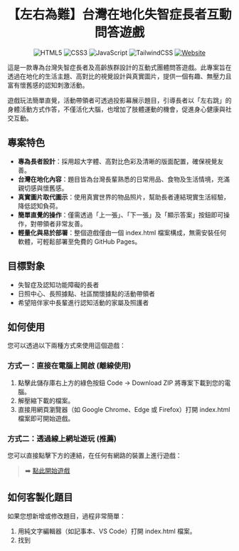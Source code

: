 <div align="center">

# **【左右為難】台灣在地化失智症長者互動問答遊戲**

![HTML5](https://img.shields.io/badge/HTML5-E34F26?style=for-the-badge&logo=html5&logoColor=white) 
![CSS3](https://img.shields.io/badge/CSS3-1572B6?style=for-the-badge&logo=css3&logoColor=white) 
![JavaScript](https://img.shields.io/badge/JavaScript-F7DF1E?style=for-the-badge&logo=javascript&logoColor=black) 
![TailwindCSS](https://img.shields.io/badge/Tailwind_CSS-38B2AC?style=for-the-badge&logo=tailwind-css&logoColor=white) 
[![Website](https://img.shields.io/badge/Website-blue?style=for-the-badge&logo=githubpages&logoColor=white)](https://hctsai1006.github.io/taiwan-dementia-quiz-game/)

</div>

這是一款專為台灣失智症長者及高齡族群設計的互動式團體問答遊戲。此專案旨在透過在地化的生活主題、高對比的視覺設計與真實圖片，提供一個有趣、無壓力且富有懷舊感的認知刺激活動。

遊戲玩法簡單直覺，活動帶領者可透過投影幕展示題目，引導長者以「左右跳」的身體活動方式作答，不僅活化大腦，也增加了肢體運動的機會，促進身心健康與社交互動。

## **專案特色**

* **專為長者設計**：採用超大字體、高對比色彩及清晰的版面配置，確保視覺友善。  
* **台灣在地化內容**：題目皆為台灣長輩熟悉的日常用品、食物及生活情境，充滿親切感與懷舊感。  
* **真實圖片取代圖示**：使用真實世界的物品照片，幫助長者連結現實生活經驗，降低認知負荷。  
* **簡單直覺的操作**：僅需透過「上一張」、「下一張」及「顯示答案」按鈕即可操作，對帶領者非常友善。  
* **輕量化與易於部署**：整個遊戲僅由一個 index.html 檔案構成，無需安裝任何軟體，可輕鬆部署至免費的 GitHub Pages。

## **目標對象**

* 失智症及認知功能障礙的長者  
* 日照中心、長照據點、社區關懷據點的活動帶領者  
* 希望陪伴家中長輩進行認知活動的家屬及照護者

## 如何使用
您可以透過以下兩種方式來使用這個遊戲：

### 方式一：直接在電腦上開啟 (離線使用)
1. 點擊此儲存庫右上方的綠色按鈕 Code -> Download ZIP 將專案下載到您的電腦。
2. 解壓縮下載的檔案。
3. 直接用網頁瀏覽器（如 Google Chrome、Edge 或 Firefox）打開 index.html 檔案即可開始遊戲。

### 方式二：透過線上網址遊玩 (推薦)
您可以直接點擊下方的連結，在任何有網路的裝置上進行遊戲：

> ➡️ [點此開始遊戲](https://hctsai1006.github.io/taiwan-dementia-quiz-game/)

## **如何客製化題目**

如果您想新增或修改題目，過程非常簡單：

1. 用純文字編輯器（如記事本、VS Code）打開 index.html 檔案。
2. 找到 <script> 區塊中的題目資料陣列 (例如 xuanyu_set1)。
3. 陣列中的每一個 {...} 就是一道題目，您可以直接修改裡面的文字或圖片路徑。
4. 若要新增題目，只需複製其中一個 {...} 物件，貼到陣列的最後，並修改成您要的內容即可。

```
// 範例：一道題目的結構
{   
    topic: "這是廚房用品嗎？",      // 題目的問句  
    item: "鍋子",                  // 物品名稱  
    isCorrect: true,              // 答案是否為「是」 (true 或 false)  
    image: "圖片的網址或相對路徑" // 對應的圖片路徑  
}
```

## 授權許可
本專案採用 MIT License 授權。

